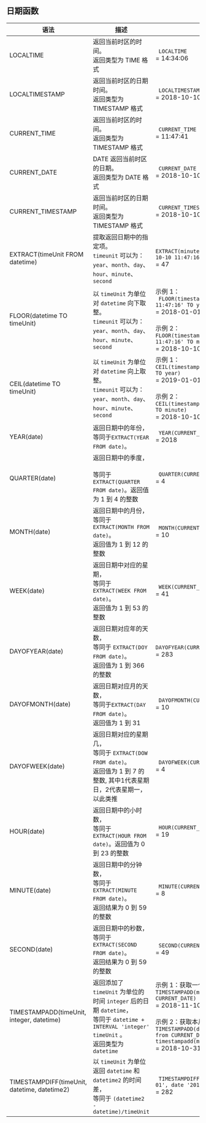## 日期函数

| 语法                                         | 描述                                                         | 示例                                                         |
| -------------------------------------------- | ------------------------------------------------------------ | ------------------------------------------------------------ |
| LOCALTIME                                    | 返回当前时区的时间。<br />返回类型为 TIME 格式               | ` LOCALTIME`<br />= 14:34:06                                 |
| LOCALTIMESTAMP                               | 返回当前时区的日期时间。<br />返回类型为 TIMESTAMP 格式      | ` LOCALTIMESTAMP`<br /> = 2018-10-10 11:47:16                |
| CURRENT_TIME                                 | 返回当前时区的时间。<br />返回类型为 TIMESTAMP 格式          | ` CURRENT_TIME`<br /> = 11:47:41                             |
| CURRENT_DATE                                 | DATE 返回当前时区的日期。<br />返回类型为 DATE 格式          | ` CURRENT_DATE`<br /> = 2018-10-10                           |
| CURRENT_TIMESTAMP                            | 返回当前时区的日期时间。<br />返回类型为 TIMESTAMP 格式      | ` CURRENT_TIMESTAMP`<br /> = 2018-10-10 11:48:19             |
| EXTRACT(timeUnit FROM datetime)              | 提取返回日期中的指定项。 <br />`timeunit` 可以为：<br /> `year`、`month`、`day`、<br />`hour`、`minute`、`second` | `EXTRACT(minute FROM timestamp'2018-10-10 11:47:16')`<br /> = 47 |
| FLOOR(datetime TO timeUnit)                  | 以 `timeUnit` 为单位对 `datetime` 向下取整。<br />`timeunit` 可以为：<br /> `year`、`month`、`day`、<br />`hour`、`minute`、`second` | 示例 1：<br />` FLOOR(timestamp'2018-10-10 11:47:16' TO year)`<br /> = 2018-01-01 00:00:00<br /><br />示例 2：<br />`FLOOR(timestamp'2018-10-10 11:47:16' TO minute)`<br /> = 2018-10-10 11:47:00 |
| CEIL(datetime TO timeUnit)                   | 以 `timeUnit` 为单位对 `datetime` 向上取整。<br />`timeunit` 可以为：<br /> `year`、`month`、`day`、<br />`hour`、`minute`、`second` | 示例 1：<br />`CEIL(timestamp'2018-10-10 11:47:16' TO year)`<br /> = 2019-01-01 00:00:00<br /><br />示例 2：<br />`CEIL(timestamp'2018-10-10 11:47:16' TO minute)`<br /> = 2018-10-10 11:48:00 |
| YEAR(date)                                   | 返回日期中的年份，<br />等同于`EXTRACT(YEAR FROM date)`。    | ` YEAR(CURRENT_DATE)`<br /> = 2018                           |
| QUARTER(date)                                | 返回日期中的季度，<br /><br />等同于`EXTRACT(QUARTER FROM date)`。返回值为 1 到 4 的整数 | ` QUARTER(CURRENT_DATE)` <br /> = 4                          |
| MONTH(date)                                  | 返回日期中的月份，<br />等同于 `EXTRACT(MONTH FROM date)`。<br />返回值为 1 到 12 的整数 | ` MONTH(CURRENT_DATE)`<br /> = 10                            |
| WEEK(date)                                   | 返回日期中对应的星期，<br />等同于 `EXTRACT(WEEK FROM date)`。<br />返回值为 1 到 53 的整数 | ` WEEK(CURRENT_DATE)`<br /> = 41                             |
| DAYOFYEAR(date)                              | 返回日期对应年的天数，<br />等同于 `EXTRACT(DOY FROM date)`。<br />返回值为 1 到 366 的整数 | `DAYOFYEAR(CURRENT_DATE)`<br /> = 283                        |
| DAYOFMONTH(date)                             | 返回日期对应月的天数，<br />等同于`EXTRACT(DAY FROM date)`。<br />返回值为 1 到 31 | ` DAYOFMONTH(CURRENT_DATE)`<br /> = 10                       |
| DAYOFWEEK(date)                              | 返回日期对应的星期几，<br />等同于 `EXTRACT(DOW FROM date)`。<br />返回值为 1 到 7 的整数, 其中1代表星期日，2代表星期一，以此类推 | ` DAYOFWEEK(CURRENT_DATE)`<br /> = 4                         |
| HOUR(date)                                   | 返回日期中的小时数，<br />等同于 `EXTRACT(HOUR FROM date)`。返回值为 0 到 23 的整数 | ` HOUR(CURRENT_TIME)`<br /> = 19                             |
| MINUTE(date)                                 | 返回日期中的分钟数，<br />等同于 `EXTRACT(MINUTE FROM date)`。<br />返回结果为 0 到 59 的整数 | ` MINUTE(CURRENT_TIME)`<br /> = 8                            |
| SECOND(date)                                 | 返回日期中的秒数，<br />等同于 `EXTRACT(SECOND FROM date)`。<br />返回结果为 0 到 59 的整数 | ` SECOND(CURRENT_TIME)`<br /> = 49                           |
| TIMESTAMPADD(timeUnit, integer, datetime)    | 返回添加了  `timeUnit` 为单位的时间 `integer` 后的日期 `datetime`，<br />等同于 `datetime + INTERVAL 'integer' timeUnit` 。<br />返回类型为 `datetime` | 示例 1：获取一个月后的日期时间` TIMESTAMPADD(month, 1, CURRENT_DATE)`<br /> = 2018-11-10<br /><br />示例 2：获取本月最后一天<br />`TIMESTAMPADD(day, -(extract(day from CURRENT_DATE)), timestampadd(month,1,CURRENT_DATE))`<br /> = 2018-10-31 |
| TIMESTAMPDIFF(timeUnit, datetime, datetime2) | 以 `timeUnit` 为单位返回 `datetime` 和 `datetime2` 的时间差，<br />等同于 `(datetime2 - datetime)/timeUnit` | ` TIMESTAMPDIFF(day, date'2018-01-01', date '2018-10-10')`<br /> = 282 |

